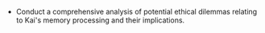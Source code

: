 - Conduct a comprehensive analysis of potential ethical dilemmas relating to Kai's memory processing and their implications.